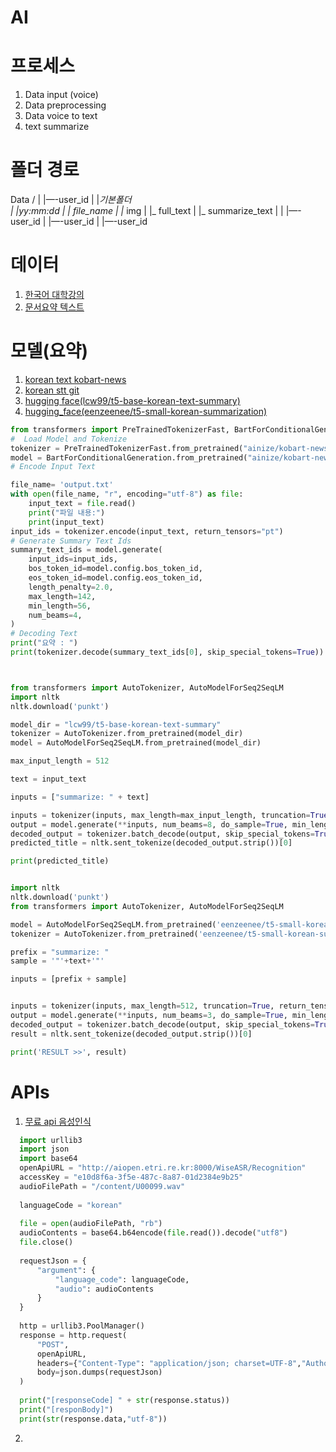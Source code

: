 # AI
# 프로세스

1. Data input (voice)
2. Data preprocessing
3. Data voice to text
4. text summarize


# 폴더 경로
Data /
|
|—-user_id 
|		|_기본폴더		
|		      |_yy:mm:dd
|				|_ file_name
|					|_ img
|					|_ full_text
|					|_ summarize_text
|
|
|—-user_id 
|
|—-user_id 
|
|—-user_id 




# 데이터
1. [한국어 대학강의](https://aihub.or.kr/aihubdata/data/view.do?currMenu=115&topMenu=100&aihubDataSe=data&dataSetSn=71627)
2. [문서요약 텍스트](https://aihub.or.kr/aihubdata/data/view.do?currMenu=115&topMenu=100&aihubDataSe=realm&dataSetSn=97)

# 모델(요약)
1. [korean text kobart-news](https://huggingface.co/ainize/kobart-news)
2. [korean stt git](https://github.com/topics/korean-stt)
3.  [hugging face(lcw99/t5-base-korean-text-summary)](https://huggingface.co/lcw99/t5-base-korean-text-summary)
4.  [hugging_face(eenzeenee/t5-small-korean-summarization)](https://huggingface.co/eenzeenee/t5-small-korean-summarization)

```python
from transformers import PreTrainedTokenizerFast, BartForConditionalGeneration
#  Load Model and Tokenize
tokenizer = PreTrainedTokenizerFast.from_pretrained("ainize/kobart-news")
model = BartForConditionalGeneration.from_pretrained("ainize/kobart-news")
# Encode Input Text

file_name= 'output.txt'
with open(file_name, "r", encoding="utf-8") as file:
    input_text = file.read()
    print("파일 내용:")
    print(input_text)
input_ids = tokenizer.encode(input_text, return_tensors="pt")
# Generate Summary Text Ids
summary_text_ids = model.generate(
    input_ids=input_ids,
    bos_token_id=model.config.bos_token_id,
    eos_token_id=model.config.eos_token_id,
    length_penalty=2.0,
    max_length=142,
    min_length=56,
    num_beams=4,
)
# Decoding Text
print("요약 : ")
print(tokenizer.decode(summary_text_ids[0], skip_special_tokens=True))



from transformers import AutoTokenizer, AutoModelForSeq2SeqLM
import nltk
nltk.download('punkt')

model_dir = "lcw99/t5-base-korean-text-summary"
tokenizer = AutoTokenizer.from_pretrained(model_dir)
model = AutoModelForSeq2SeqLM.from_pretrained(model_dir)

max_input_length = 512

text = input_text

inputs = ["summarize: " + text]

inputs = tokenizer(inputs, max_length=max_input_length, truncation=True, return_tensors="pt")
output = model.generate(**inputs, num_beams=8, do_sample=True, min_length=10, max_length=100)
decoded_output = tokenizer.batch_decode(output, skip_special_tokens=True)[0]
predicted_title = nltk.sent_tokenize(decoded_output.strip())[0]

print(predicted_title)


import nltk
nltk.download('punkt')
from transformers import AutoTokenizer, AutoModelForSeq2SeqLM

model = AutoModelForSeq2SeqLM.from_pretrained('eenzeenee/t5-small-korean-summarization')
tokenizer = AutoTokenizer.from_pretrained('eenzeenee/t5-small-korean-summarization')

prefix = "summarize: "
sample = '"'+text+'"'

inputs = [prefix + sample]


inputs = tokenizer(inputs, max_length=512, truncation=True, return_tensors="pt")
output = model.generate(**inputs, num_beams=3, do_sample=True, min_length=10, max_length=64)
decoded_output = tokenizer.batch_decode(output, skip_special_tokens=True)[0]
result = nltk.sent_tokenize(decoded_output.strip())[0]

print('RESULT >>', result)


```

# APIs
1. [무료 api 음성인식](https://aiopen.etri.re.kr/guide/Recognition)
```python
  import urllib3
  import json
  import base64
  openApiURL = "http://aiopen.etri.re.kr:8000/WiseASR/Recognition"
  accessKey = "e10d8f6a-3f5e-487c-8a87-01d2384e9b25"
  audioFilePath = "/content/U00099.wav"
  
  languageCode = "korean"
   
  file = open(audioFilePath, "rb")
  audioContents = base64.b64encode(file.read()).decode("utf8")
  file.close()
   
  requestJson = {    
      "argument": {
          "language_code": languageCode,
          "audio": audioContents
      }
  }
   
  http = urllib3.PoolManager()
  response = http.request(
      "POST",
      openApiURL,
      headers={"Content-Type": "application/json; charset=UTF-8","Authorization": accessKey},
      body=json.dumps(requestJson)
  )
   
  print("[responseCode] " + str(response.status))
  print("[responBody]")
  print(str(response.data,"utf-8"))
```
2. 
